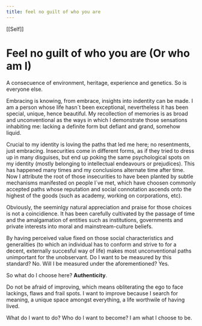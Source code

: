 ```yaml
---
title: feel no guilt of who you are
---
```


[[Self]]

# Feel no guilt of who you are (Or who am I)

A consecuence of environment, heritage, experience and genetics. So is everyone else.

Embracing is knowing, from embrace, insights into indentity can be made.
I am a person whose life hasn´t been exceptional, nevertheless it has been special, unique, hence beautiful. My recollection of memories is as broad and unconventional as the ways in which I demonstrate those sensations inhabiting me: lacking a definite form but defiant and grand, somehow liquid.

Crucial to my identity is loving the paths that led me here; no resentments, just embracing. Insecurities come in different forms, as if they tried to dress up in many disguises, but end up poking the same psychological spots on my identity (mostly belonging to intellectual endeavours or prejudices). This has happened many times and my conclusions alternate time after time. Now I attribute the root of those insecurities to have been planted by subtle mechanisms manifested on people I´ve met, which have choosen commonly accepted paths whose reputation and social connotation ascends onto the highest of the goods (such as academy, working on corporations, etc).

Obviously, the seeminlgy natural appreciation and praise for those choices is not a coincidience. It has been carefully cultivated by the passage of time and the amalgamation of entities such as institutions, governments and private interests into moral and mainstream-culture beliefs.

By having perceived value fixed on those social characteristics and generalities (to which an individual has to conform and strive to for a decent, externally succesful way of life) makes most unconventional paths unimportant for the unobservant. Do I want to be measured by this standard? No. Will I be measured under the aforementioned? Yes.

So what do I choose here? **Authenticity**.

Do not be afraid of improving, which means obliterating the ego to face lackings, flaws and frail spots. I want to improve because I search for meaning, a unique space amongst everything, a life worthwile of having lived.

What do I want to do?
Who do I want to become?
I am what I choose to be.

